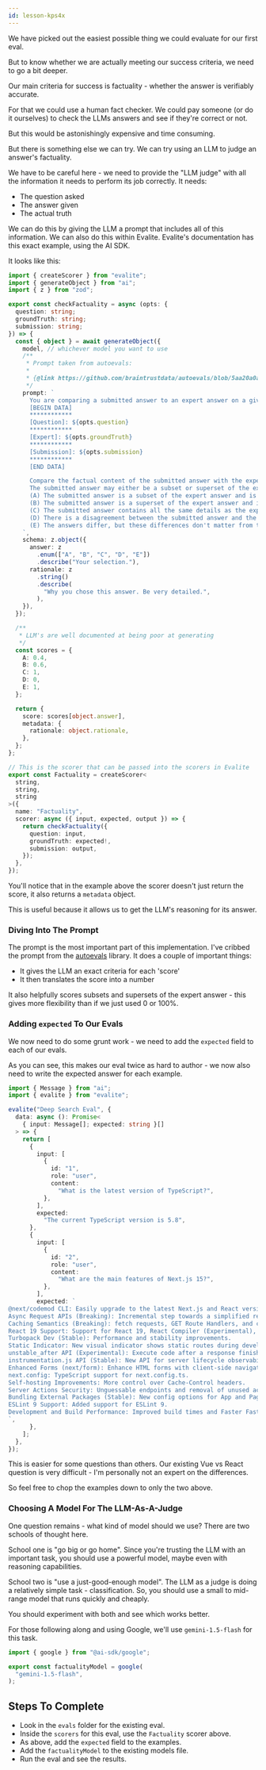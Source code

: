 ```yaml
---
id: lesson-kps4x
---
```


We have picked out the easiest possible thing we could evaluate for our first eval.

But to know whether we are actually meeting our success criteria, we need to go a bit deeper.

Our main criteria for success is factuality - whether the answer is verifiably accurate.

For that we could use a human fact checker. We could pay someone (or do it ourselves) to check the LLMs answers and see if they're correct or not.

But this would be astonishingly expensive and time consuming.

But there is something else we can try. We can try using an LLM to judge an answer's factuality.

We have to be careful here - we need to provide the "LLM judge" with all the information it needs to perform its job correctly. It needs:

- The question asked
- The answer given
- The actual truth

We can do this by giving the LLM a prompt that includes all of this information. We can also do this within Evalite. Evalite's documentation has this exact example, using the AI SDK.

It looks like this:

```ts
import { createScorer } from "evalite";
import { generateObject } from "ai";
import { z } from "zod";

export const checkFactuality = async (opts: {
  question: string;
  groundTruth: string;
  submission: string;
}) => {
  const { object } = await generateObject({
    model, // whichever model you want to use
    /**
     * Prompt taken from autoevals:
     *
     * {@link https://github.com/braintrustdata/autoevals/blob/5aa20a0a9eb8fc9e07e9e5722ebf71c68d082f32/templates/factuality.yaml}
     */
    prompt: `
      You are comparing a submitted answer to an expert answer on a given question. Here is the data:
      [BEGIN DATA]
      ************
      [Question]: ${opts.question}
      ************
      [Expert]: ${opts.groundTruth}
      ************
      [Submission]: ${opts.submission}
      ************
      [END DATA]

      Compare the factual content of the submitted answer with the expert answer. Ignore any differences in style, grammar, or punctuation.
      The submitted answer may either be a subset or superset of the expert answer, or it may conflict with it. Determine which case applies. Answer the question by selecting one of the following options:
      (A) The submitted answer is a subset of the expert answer and is fully consistent with it.
      (B) The submitted answer is a superset of the expert answer and is fully consistent with it.
      (C) The submitted answer contains all the same details as the expert answer.
      (D) There is a disagreement between the submitted answer and the expert answer.
      (E) The answers differ, but these differences don't matter from the perspective of factuality.
    `,
    schema: z.object({
      answer: z
        .enum(["A", "B", "C", "D", "E"])
        .describe("Your selection."),
      rationale: z
        .string()
        .describe(
          "Why you chose this answer. Be very detailed.",
        ),
    }),
  });

  /**
   * LLM's are well documented at being poor at generating
   */
  const scores = {
    A: 0.4,
    B: 0.6,
    C: 1,
    D: 0,
    E: 1,
  };

  return {
    score: scores[object.answer],
    metadata: {
      rationale: object.rationale,
    },
  };
};

// This is the scorer that can be passed into the scorers in Evalite
export const Factuality = createScorer<
  string,
  string,
  string
>({
  name: "Factuality",
  scorer: async ({ input, expected, output }) => {
    return checkFactuality({
      question: input,
      groundTruth: expected!,
      submission: output,
    });
  },
});
```

You'll notice that in the example above the scorer doesn't just return the score, it also returns a `metadata` object.

This is useful because it allows us to get the LLM's reasoning for its answer.

### Diving Into The Prompt

The prompt is the most important part of this implementation. I've cribbed the prompt from the [autoevals](https://github.com/braintrustdata/autoevals) library. It does a couple of important things:

- It gives the LLM an exact criteria for each 'score'
- It then translates the score into a number

It also helpfully scores subsets and supersets of the expert answer - this gives more flexibility than if we just used 0 or 100%.

### Adding `expected` To Our Evals

We now need to do some grunt work - we need to add the `expected` field to each of our evals.

As you can see, this makes our eval twice as hard to author - we now also need to write the expected answer for each example.

```ts
import { Message } from "ai";
import { evalite } from "evalite";

evalite("Deep Search Eval", {
  data: async (): Promise<
    { input: Message[]; expected: string }[]
  > => {
    return [
      {
        input: [
          {
            id: "1",
            role: "user",
            content:
              "What is the latest version of TypeScript?",
          },
        ],
        expected:
          "The current TypeScript version is 5.8",
      },
      {
        input: [
          {
            id: "2",
            role: "user",
            content:
              "What are the main features of Next.js 15?",
          },
        ],
        expected: `
@next/codemod CLI: Easily upgrade to the latest Next.js and React versions.
Async Request APIs (Breaking): Incremental step towards a simplified rendering and caching model.
Caching Semantics (Breaking): fetch requests, GET Route Handlers, and client navigations are no longer cached by default.
React 19 Support: Support for React 19, React Compiler (Experimental), and hydration error improvements.
Turbopack Dev (Stable): Performance and stability improvements.
Static Indicator: New visual indicator shows static routes during development.
unstable_after API (Experimental): Execute code after a response finishes streaming.
instrumentation.js API (Stable): New API for server lifecycle observability.
Enhanced Forms (next/form): Enhance HTML forms with client-side navigation.
next.config: TypeScript support for next.config.ts.
Self-hosting Improvements: More control over Cache-Control headers.
Server Actions Security: Unguessable endpoints and removal of unused actions.
Bundling External Packages (Stable): New config options for App and Pages Router.
ESLint 9 Support: Added support for ESLint 9.
Development and Build Performance: Improved build times and Faster Fast Refresh.
`,
      },
    ];
  },
});
```

This is easier for some questions than others. Our existing Vue vs React question is very difficult - I'm personally not an expert on the differences.

So feel free to chop the examples down to only the two above.

### Choosing A Model For The LLM-As-A-Judge

One question remains - what kind of model should we use? There are two schools of thought here.

School one is "go big or go home". Since you're trusting the LLM with an important task, you should use a powerful model, maybe even with reasoning capabilities.

School two is "use a just-good-enough model". The LLM as a judge is doing a relatively simple task - classification. So, you should use a small to mid-range model that runs quickly and cheaply.

You should experiment with both and see which works better.

For those following along and using Google, we'll use `gemini-1.5-flash` for this task.

```ts
import { google } from "@ai-sdk/google";

export const factualityModel = google(
  "gemini-1.5-flash",
);
```

## Steps To Complete

- Look in the `evals` folder for the existing eval.
- Inside the `scorers` for this eval, use the `Factuality` scorer above.
- As above, add the `expected` field to the examples.
- Add the `factualityModel` to the existing models file.
- Run the eval and see the results.
